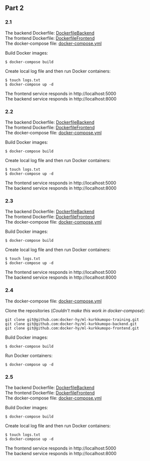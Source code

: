 ## Part 2

### 2.1

The backend Dockerfile: [DockerfileBackend](/Files/Exercise-2-1/DockerfileBackend) \
The frontend Dockerfile: [DockerfileFrontend](/Files/Exercise-2-1/DockerfileFrontend) \
The docker-compose file: [docker-compose.yml](/Files/Exercise-2-1/docker-compose.yml)

Build Docker images:
```
$ docker-compose build
```
Create local log file and then run Docker containers:
```
$ touch logs.txt
$ docker-compose up -d
```
The frontend service responds in http://localhost:5000 \
The backend service responds in http://localhost:8000

### 2.2

The backend Dockerfile: [DockerfileBackend](/Files/Exercise-2-2/DockerfileBackend) \
The frontend Dockerfile: [DockerfileFrontend](/Files/Exercise-2-2/DockerfileFrontend) \
The docker-compose file: [docker-compose.yml](/Files/Exercise-2-2/docker-compose.yml)

Build Docker images:
```
$ docker-compose build
```
Create local log file and then run Docker containers:
```
$ touch logs.txt
$ docker-compose up -d
```
The frontend service responds in http://localhost:5000 \
The backend service responds in http://localhost:8000

### 2.3

The backend Dockerfile: [DockerfileBackend](/Files/Exercise-2-3/DockerfileBackend) \
The frontend Dockerfile: [DockerfileFrontend](/Files/Exercise-2-3/DockerfileFrontend) \
The docker-compose file: [docker-compose.yml](/Files/Exercise-2-3/docker-compose.yml)

Build Docker images:
```
$ docker-compose build
```
Create local log file and then run Docker containers:
```
$ touch logs.txt
$ docker-compose up -d
```
The frontend service responds in http://localhost:5000 \
The backend service responds in http://localhost:8000

### 2.4
The docker-compose file: [docker-compose.yml](/Files/Exercise-2-4/docker-compose.yml)

Clone the repositories (*Couldn't make this work in docker-compose*):
```
git clone git@github.com:docker-hy/ml-kurkkumopo-training.git
git clone git@github.com:docker-hy/ml-kurkkumopo-backend.git
git clone git@github.com:docker-hy/ml-kurkkumopo-frontend.git
```
Build Docker images:
```
$ docker-compose build
```
Run Docker containers:
```
$ docker-compose up -d
```

### 2.5

The backend Dockerfile: [DockerfileBackend](/Files/Exercise-2-5/DockerfileBackend) \
The frontend Dockerfile: [DockerfileFrontend](/Files/Exercise-2-5/DockerfileFrontend) \
The docker-compose file: [docker-compose.yml](/Files/Exercise-2-5/docker-compose.yml)

Build Docker images:
```
$ docker-compose build
```
Create local log file and then run Docker containers:
```
$ touch logs.txt
$ docker-compose up -d
```
The frontend service responds in http://localhost:5000 \
The backend service responds in http://localhost:8000
